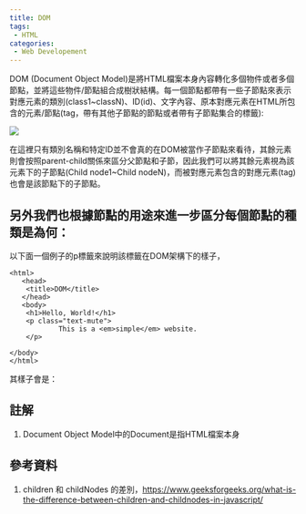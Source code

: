 ```yaml
---
title: DOM
tags:
 - HTML
categories:
 - Web Developement
---
```



DOM (Document Object Model)是將HTML檔案本身內容轉化多個物件或者多個節點，並將這些物件/節點組合成樹狀結構。每一個節點都帶有一些子節點來表示對應元素的類別(class1~classN)、ID(id)、文字內容、原本對應元素在HTML所包含的元素/節點(tag，帶有其他子節點的節點或者帶有子節點集合的標籤):

![](https://res.cloudinary.com/dqfxgtyoi/image/upload/v1630051797/blog/dom/aDomNode_uehzgh.png)


在這裡只有類別名稱和特定ID並不會真的在DOM被當作子節點來看待，其餘元素則會按照parent-child關係來區分父節點和子節，因此我們可以將其餘元素視為該元素下的子節點(Child node1~Child nodeN)，而被對應元素包含的對應元素(tag)也會是該節點下的子節點。

另外我們也根據節點的用途來進一步區分每個節點的種類是為何：
- 





以下面一個例子的p標籤來說明該標籤在DOM架構下的樣子，
```
<html>
   <head>
	<title>DOM</title>
   </head>
   <body>
	<h1>Hello, World!</h1>
  	<p class="text-mute">
    		This is a <em>simple</em> website.
 	</p>
        
</body>
</html>
```

其樣子會是：



## 註解
1. Document Object Model中的Document是指HTML檔案本身

## 參考資料
1. children 和 childNodes 的差別，https://www.geeksforgeeks.org/what-is-the-difference-between-children-and-childnodes-in-javascript/
